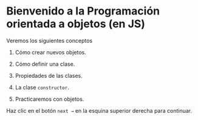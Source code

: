 # Bienvenido a la Programación orientada a objetos (en JS)

Veremos los siguientes conceptos

1. Cómo crear nuevos objetos.

2. Cómo definir una clase.

3. Propiedades de las clases.

4. La clase `constructor`.

5. Practicaremos con objetos.

Haz clic en el botón `next →` en la esquina superior derecha para continuar.